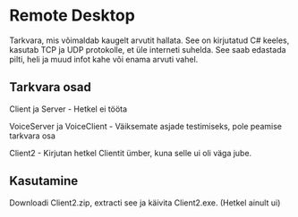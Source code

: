 # Remote Desktop 

Tarkvara, mis võimaldab kaugelt arvutit hallata. See on kirjutatud C# keeles, kasutab TCP ja UDP protokolle, et üle interneti suhelda. See saab edastada pilti, heli ja muud infot kahe või enama arvuti vahel.



## Tarkvara osad

Client ja Server - Hetkel ei tööta

VoiceServer ja VoiceClient - Väiksemate asjade testimiseks, pole peamise tarkvara osa

Client2 - Kirjutan hetkel Clientit ümber, kuna selle ui oli väga jube.

## Kasutamine

Downloadi Client2.zip, extracti see ja käivita Client2.exe. (Hetkel ainult ui)
